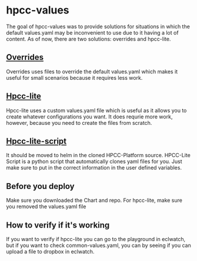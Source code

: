 # hpcc-values

The goal of hpcc-values was to provide solutions for situations in which the default values.yaml may be inconvenient to use due to it having a lot of content. As of now, there are two solutions: overrides and hpcc-lite.

## [Overrides](./overrides/)
Overrides uses files to override the default values.yaml which makes it useful for small scenarios because it requires less work.

## [Hpcc-lite](./hpcc-lite/)
Hpcc-lite uses a custom values.yaml file which is useful as it allows you to create whatever configurations you want. It does requrie more work, however, because you need to create the files from scratch.

## [Hpcc-lite-script](./hpcc-lite-script/)
It should be moved to helm in the cloned HPCC-Platform source.
HPCC-Lite Script is a python script that automatically clones yaml files for you. Just make sure to put in the correct information in the user defined variables.

## Before you deploy
Make sure you downloaded the Chart and repo. For hpcc-lite, make sure you removed the values.yaml file

## How to verify if it's working
If you want to verify if hpcc-lite you can go to the playground in eclwatch, but if you want to check common-values.yaml, you can by seeing if you can upload a file to dropbox in eclwatch.